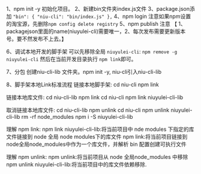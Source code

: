 1、npm init -y 初始化项目。
2、新建bin文件夹index.js文件
3、package.json添加
``
  "bin": {
    "niu-cli": "bin/index.js"
  },
``
4、npm login 
注意如果npm设置的淘宝源，先删除`npm config delete registry`
5、npm publish
注意 【 1、packagejson里面的name(niuyulei-cli)需要唯一，2、每次发布需要更新版本号。要不然发布不上去。】

6、调试本地开发的脚手架
可以先移除全局 `niuyulei-cli`: `npm remove -g niuyulei-cli`
然后在当前开发目录执行 `npm link`即可。



7、分包
创建niu-cli-lib 文件夹。npm init -y, niu-cli引入niu-cli-lib


8、脚手架本地Link标准流程
  链接本地脚手架:
  cd niu-cli
  npm link

  链接本地库文件:
  cd niu-cli-lib
  npm link
  cd niu-cli
  npm link niuyulei-cli-lib

  取消链接本地库文件:
  cd niu-cli-lib
  npm unlink
  cd niu-cli
  npm unlink niuyulei-cli-lib
  rm -rf node_modules
  npm i -S niuyulei-cli-lib

  理解 npm link:
  npm link niuyulei-cli-lib:将当前项目中 nde modules 下指定的库文件链接到 node 全局 node modules下的库文件
  npm link:将当前项目链接到 node全局node_modules中作为一个库文件，并解析 bin 配置创建可执行文件

  理解 npm unlink:
  npm unlink:将当前项目从 node 全局node_modules 中移除
  npm unlink niuyulei-cli-lib:将当前项目中的库文件依赖移除.
